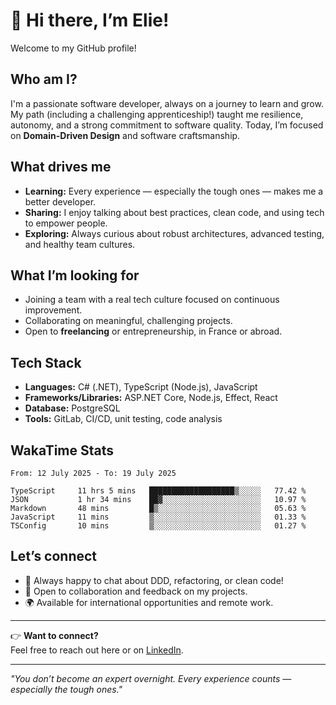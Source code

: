 # 👋 Hi there, I’m Elie!

Welcome to my GitHub profile!

## Who am I?

I'm a passionate software developer, always on a journey to learn and grow.  
My path (including a challenging apprenticeship!) taught me resilience, autonomy, and a strong commitment to software quality. Today, I’m focused on **Domain-Driven Design** and software craftsmanship.

## What drives me

- **Learning:** Every experience — especially the tough ones — makes me a better developer.
- **Sharing:** I enjoy talking about best practices, clean code, and using tech to empower people.
- **Exploring:** Always curious about robust architectures, advanced testing, and healthy team cultures.

## What I’m looking for

- Joining a team with a real tech culture focused on continuous improvement.
- Collaborating on meaningful, challenging projects.
- Open to **freelancing** or entrepreneurship, in France or abroad.

## Tech Stack

- **Languages:** C# (.NET), TypeScript (Node.js), JavaScript
- **Frameworks/Libraries:** ASP.NET Core, Node.js, Effect, React
- **Database:** PostgreSQL
- **Tools:** GitLab, CI/CD, unit testing, code analysis

## WakaTime Stats

<!--START_SECTION:waka-->

```all_time
From: 12 July 2025 - To: 19 July 2025

TypeScript     11 hrs 5 mins   ███████████████████▒░░░░░   77.42 %
JSON           1 hr 34 mins    ██▓░░░░░░░░░░░░░░░░░░░░░░   10.97 %
Markdown       48 mins         █▒░░░░░░░░░░░░░░░░░░░░░░░   05.63 %
JavaScript     11 mins         ▒░░░░░░░░░░░░░░░░░░░░░░░░   01.33 %
TSConfig       10 mins         ▒░░░░░░░░░░░░░░░░░░░░░░░░   01.27 %
```

<!--END_SECTION:waka-->

## Let’s connect

- 💬 Always happy to chat about DDD, refactoring, or clean code!
- 🌱 Open to collaboration and feedback on my projects.
- 🌍 Available for international opportunities and remote work.

---

👉 **Want to connect?**  
Feel free to reach out here or on [LinkedIn](your-linkedin-link).

---

*"You don’t become an expert overnight. Every experience counts — especially the tough ones."*

